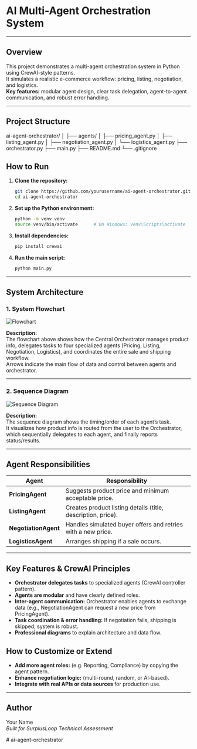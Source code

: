 # AI Multi-Agent Orchestration System

---

## **Overview**

This project demonstrates a multi-agent orchestration system in Python using CrewAI-style patterns.  
It simulates a realistic e-commerce workflow: pricing, listing, negotiation, and logistics.  
**Key features:** modular agent design, clear task delegation, agent-to-agent communication, and robust error handling.

---

## **Project Structure**

ai-agent-orchestrator/
│
├── agents/
│ ├── pricing_agent.py
│ ├── listing_agent.py
│ ├── negotiation_agent.py
│ └── logistics_agent.py
├── orchestrator.py
├── main.py
├── README.md
└── .gitignore


## **How to Run**

1. **Clone the repository:**
    ```bash
    git clone https://github.com/yourusername/ai-agent-orchestrator.git
    cd ai-agent-orchestrator
    ```

2. **Set up the Python environment:**
    ```bash
    python -m venv venv
    source venv/bin/activate      # On Windows: venv\Scripts\activate
    ```

3. **Install dependencies:**
    ```bash
    pip install crewai
    ```

4. **Run the main script:**
    ```bash
    python main.py
    ```

---

## **System Architecture**

### **1. System Flowchart**

![Flowchart](./Untitled%20diagram%20_%20Mermaid%20Chart-2025-07-28-080730.png)

**Description:**  
The flowchart above shows how the Central Orchestrator manages product info, delegates tasks to four specialized agents (Pricing, Listing, Negotiation, Logistics), and coordinates the entire sale and shipping workflow.  
Arrows indicate the main flow of data and control between agents and orchestrator.

---

### **2. Sequence Diagram**

![Sequence Diagram](./your-sequence-diagram.png)

**Description:**  
The sequence diagram shows the timing/order of each agent’s task.  
It visualizes how product info is routed from the user to the Orchestrator, which sequentially delegates to each agent, and finally reports status/results.

---

## **Agent Responsibilities**

| Agent             | Responsibility                                                   |
|-------------------|------------------------------------------------------------------|
| **PricingAgent**      | Suggests product price and minimum acceptable price.              |
| **ListingAgent**      | Creates product listing details (title, description, price).      |
| **NegotiationAgent**  | Handles simulated buyer offers and retries with a new price.      |
| **LogisticsAgent**    | Arranges shipping if a sale occurs.                              |

---

## **Key Features & CrewAI Principles**

- **Orchestrator delegates tasks** to specialized agents (CrewAI controller pattern).
- **Agents are modular** and have clearly defined roles.
- **Inter-agent communication:** Orchestrator enables agents to exchange data (e.g., NegotiationAgent can request a new price from PricingAgent).
- **Task coordination & error handling:** If negotiation fails, shipping is skipped; system is robust.
- **Professional diagrams** to explain architecture and data flow.

## **How to Customize or Extend**

- **Add more agent roles:** (e.g. Reporting, Compliance) by copying the agent pattern.
- **Enhance negotiation logic:** (multi-round, random, or AI-based).
- **Integrate with real APIs or data sources** for production use.

---

## **Author**

Your Name  
*Built for SurplusLoop Technical Assessment*

#   a i - a g e n t - o r c h e s t r a t o r  
 